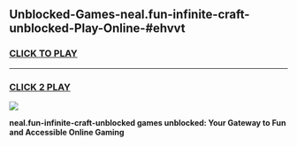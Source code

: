 
## Unblocked-Games-neal.fun-infinite-craft-unblocked-Play-Online-#ehvvt
<h3>
<a href="https://premium.freeplayer.one?title=neal.fun-infinite-craft-unblocked&ref=24F">CLICK TO PLAY</a></h3>
<hr>

<h3>
<a href="https://premium.freeplayer.one?title=neal.fun-infinite-craft-unblocked&ref=24F">CLICK 2 PLAY</a>
  
</h3>

<a href="https://premium.freeplayer.one?title=neal.fun-infinite-craft-unblocked&ref=24F/"><img src="https://clearcache.store/games.png"></a>


**neal.fun-infinite-craft-unblocked games unblocked: Your Gateway to Fun and Accessible Online Gaming**
